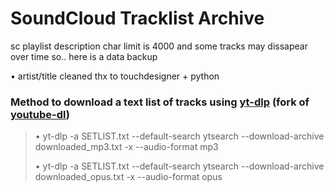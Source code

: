 # SoundCloud Tracklist Archive

sc playlist description char limit is 4000 and some tracks may dissapear over time so.. here is a data backup

• artist/title cleaned thx to touchdesigner + python

### Method to download a text list of tracks using [yt-dlp](https://github.com/yt-dlp/yt-dlp) (fork of [youtube-dl](https://github.com/ytdl-org/youtube-dl)) 
> • yt-dlp -a SETLIST.txt --default-search ytsearch --download-archive downloaded_mp3.txt -x --audio-format mp3
> 
> • yt-dlp -a SETLIST.txt --default-search ytsearch --download-archive downloaded_opus.txt -x --audio-format opus

